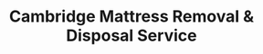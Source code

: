 ---
layout: location.njk
title: Cambridge Mattress Removal & Disposal Service
description: Academic hub mattress removal in Cambridge with 1M+ mattresses recycled nationwide. Next-day pickup  Skip Cambridge DPW coordination - professional service for Harvard, MIT community, and tech professionals throughout Greater Boston.
permalink: /mattress-removal/massachusetts/boston/cambridge/
city: Cambridge
state: Massachusetts
stateSlug: massachusetts
parentMetro: Boston
tier: 3
coordinates:
  lat: 42.3736
  lng: -71.1097
pricing:
  startingPrice: 125
  single: 125
  queen: 155
  king: 180
  boxSpring: 30
neighborhoods:
  - name: Harvard Square
    zipCodes: [02138]
  - name: Porter Square
    zipCodes: [02140]
  - name: Davis Square Border
    zipCodes: [02140]
  - name: Central Square
    zipCodes: [02139]
  - name: Kendall Square
    zipCodes: [02142]
  - name: MIT Campus
    zipCodes: [02139]
  - name: Harvard University Area
    zipCodes: [02138]
  - name: Inman Square
    zipCodes: [02139]
  - name: East Cambridge
    zipCodes: [02141]
  - name: North Cambridge
    zipCodes: [02140]
  - name: West Cambridge
    zipCodes: [02138]
  - name: Cambridgeport
    zipCodes: [02139]
  - name: Area IV
    zipCodes: [02139]
  - name: Riverside
    zipCodes: [02138]
  - name: Agassiz
    zipCodes: [02138]
  - name: Neighborhood Nine
    zipCodes: [02139]
  - name: Wellington-Harrington
    zipCodes: [02140]
  - name: Mid-Cambridge
    zipCodes: [02138]
  - name: Peabody
    zipCodes: [02138]
  - name: Fresh Pond
    zipCodes: [02138]
zipCodes: [02138, 02139, 02140, 02141, 02142]
recyclingPartners:
  - Cambridge Department of Public Works
  - Waste Management of Massachusetts
  - Republic Services New England
  - Charles River Recycling
  - Boston Metro Waste Solutions
localRegulations: "Our service operates independently from Cambridge municipal requirements, providing immediate scheduling that works with academic calendars, research deadlines, and innovation project timelines throughout the Harvard-MIT community."
nearbyCities:
  - name: Boston
    slug: boston
    distance: 3
    isSuburb: false
  - name: Somerville
    slug: somerville
    distance: 2
    isSuburb: true
  - name: Brookline
    slug: brookline
    distance: 5
    isSuburb: true
reviews:
  count: 3,247
  featured:
    - text: "Post-doc housing situation = constantly moving between labs, apartments, temporary housing. Had to clear out furnished apartment before next researcher moved in. One call, next day pickup, problem solved. Academic life requires this kind of flexibility."
      author: "Dr. Elena V."
      neighborhood: "MIT Campus"
    - text: "startup life is unpredictable and our office furniture needs change fast 🚀 old conference room setup had to go when we pivoted - team handled the logistics seamlessly while we focused on product launch"
      author: "james_cto"
      neighborhood: "Kendall Square"
    - text: "Harvard Yard vicinity, third floor walkup, narrow stairwell from 1890s. Impressive."
      author: "Prof. Williams"
      neighborhood: "Harvard Square"
faqs:
  - question: "Do you work with Harvard and MIT academic schedules?"
    answer: "Absolutely. Cambridge's dual-university environment creates complex timing needs around research cycles, conference seasons, and academic transitions. We provide flexible scheduling including early morning, evening, and weekend service to coordinate with laboratory schedules, thesis deadlines, and faculty sabbatical timing."
  - question: "How do you handle Cambridge's historic architecture and access challenges?"
    answer: "Cambridge's mix of colonial architecture and modern developments requires specialized handling. Our teams navigate everything from Harvard Yard's historic buildings to MIT's research facilities, managing narrow staircases, preservation district requirements, and campus security protocols throughout the Greater Boston area."
  - question: "Can you coordinate with tech company and startup logistics?"
    answer: "Yes. Kendall Square's innovation ecosystem creates unique service requirements including corporate facilities, shared workspaces, and rapidly changing office configurations. We understand tech industry timing demands and provide efficient service for Cambridge's biotechnology and software companies."
  - question: "What's your pricing structure for Cambridge service?"
    answer: "Complete mattress removal including pickup, transportation, and 100% recycling. Additional charges only for stairs ($10/flight) or extended carries over 75 feet from parking to location."
  - question: "Do you guarantee recycling compliance for university communities?"
    answer: "Completely guaranteed. We've processed over 1 million mattresses through certified recycling facilities. Your Cambridge materials become construction steel (springs), manufacturing components (foam), and textile products (fabrics) through our verified sustainability network."
  - question: "How quickly can you schedule service in Cambridge?"
    answer: "Next-day service available throughout Greater Boston. Schedule online in 60 seconds or call (720) 263-6094. We maintain expanded capacity during peak academic periods including move-in/move-out seasons and research transition periods."
  - question: "Do you serve both Harvard and MIT areas?"
    answer: "Absolutely. From Harvard Square's historic campus to MIT's Kendall Square research corridor, we serve every Cambridge neighborhood with consistent service designed for the academic and innovation community needs."
  - question: "Can you handle research facility and laboratory logistics?"
    answer: "Yes. Cambridge's research environment creates specific access and timing requirements. We coordinate with university facilities management, understand clean room protocols, and work efficiently around grant cycles and research deadlines throughout both campuses."
schema:
  "@context": "https://schema.org"
  "@type": "LocalBusiness"
  "@name": "A Bedder World Cambridge"
  "address":
    "@type": "PostalAddress"
    "addressLocality": "Cambridge"
    "addressRegion": "Massachusetts"
    "addressCountry": "US"
  "geo":
    "@type": "GeoCoordinates"
    "latitude": 42.3736
    "longitude": -71.1097
  "telephone": "720-263-6094"
  "priceRange": "$125-$180"
  "serviceArea": "Cambridge, Massachusetts"
  "aggregateRating":
    "@type": "AggregateRating"
    "ratingValue": "4.9"
    "reviewCount": "3247"
pageContent:
  heroDescription: "Complete mattress removal throughout Cambridge with guaranteed next-day service. Professional pickup serving Harvard, MIT, and tech innovation community. Book online and skip Cambridge DPW coordination."
  aboutService: |
    <p>Our Cambridge mattress removal service eliminates the hassles faced by Harvard researchers, MIT faculty, and Kendall Square professionals who need quick, reliable pickup without navigating complex city requirements. We provide next-day service with professional teams trained to handle everything from narrow Harvard Yard stairwells to MIT's secure research facility protocols, ensuring your mattress removal fits seamlessly into demanding academic and innovation schedules.</p>
    
    <p>Unlike typical waste services, we specialize in Cambridge's unique environment - coordinating around laboratory access restrictions, respecting historic building preservation requirements, and working efficiently within university campus guidelines. Our service adapts to your schedule whether you're managing research deadlines, conference travel, or startup pivots, providing reliable pickup when traditional waste management falls short.</p>
    
    <p>Every removal includes professional wrapping, safe transport, and complete recycling through our certified facilities. We handle all logistics from booking to disposal, so Harvard researchers can focus on breakthrough discoveries, MIT engineers can concentrate on innovation, and Kendall Square entrepreneurs can build the future without waste management distractions.</p>
  serviceAreasIntro: "Professional mattress removal serves all Cambridge neighborhoods and districts, from historic Harvard areas to modern innovation corridors:"
  regulationsCompliance: "Cambridge requires residents to schedule bulk waste pickup through the city's Department of Public Works, often involving weeks of wait time, specific preparation steps, and coordination with municipal schedules that don't align with academic or research calendars. Our independent service bypasses these city requirements entirely - we handle pickup, transportation, and recycling without any municipal coordination, preparation steps, or waiting periods. This means no scheduling around city collection dates, no dragging mattresses to curbs, and no compliance with municipal preparation rules. Simply book online and we handle everything, letting you focus on your research, teaching, or innovation work instead of city waste logistics."
  environmentalImpact: |
    <p>Cambridge's academic and technology community leads environmental innovation through research and sustainable practices. Every pickup contributes to our 1+ million mattresses recycled nationwide, supporting sustainability initiatives that align with Harvard's environmental programs, MIT's clean technology research, and Greater Boston's commitment to environmental leadership in higher education and innovation sectors.</p>
    
    <p>Our certified recycling process transforms Cambridge mattresses into valuable resources - steel springs support regional infrastructure projects, foam materials serve manufacturing industries throughout New England, fabric components enter sustainable textile production chains. This benefits researchers, students, faculty, and technology professionals while reinforcing Cambridge's position as a leader in environmental research and sustainable innovation.</p>
    
    <p>From Harvard faculty housing to MIT graduate residences, every Cambridge customer supports guaranteed recycling that maintains productive material cycles rather than consuming landfill capacity, reinforcing the academic and innovation community's commitment to environmental stewardship and sustainable development throughout Massachusetts' premier research corridor.</p>
  howItWorksScheduling: "Schedule online in 60 seconds or call (720) 263-6094 for Cambridge pickup. Research-friendly timing includes morning, afternoon, and weekend appointments coordinating with laboratory schedules, academic deadlines, and innovation project cycles throughout Greater Boston."
  howItWorksService: "Experienced teams handle Cambridge's unique logistics - navigating university campus requirements, coordinating with research facility protocols, managing historic preservation guidelines, and ensuring efficient removal throughout Massachusetts' academic and technology hub."
  howItWorksDisposal: "Cambridge mattresses receive complete processing at certified recycling facilities. Springs become construction materials, foam transforms into manufacturing inputs, fabric materials process into sustainable products. Every pickup supports environmental responsibility while keeping materials productive nationwide."
  sidebarStats:
    mattressesRemoved: "12,486"
---